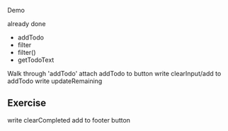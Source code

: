 Demo

already done

- addTodo
- filter
- filter()
- getTodoText

Walk through 'addTodo'
attach addTodo to button
write clearInput/add to addTodo
write updateRemaining

## Exercise

write clearCompleted
add to footer button
